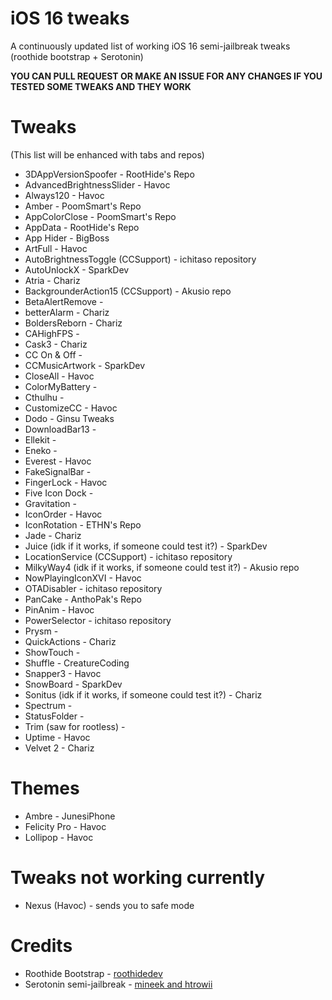# iOS 16 tweaks
A continuously updated list of working iOS 16 semi-jailbreak tweaks (roothide bootstrap + Serotonin)

**YOU CAN PULL REQUEST OR MAKE AN ISSUE FOR ANY CHANGES IF YOU TESTED SOME TWEAKS AND THEY WORK**
# Tweaks
(This list will be enhanced with tabs and repos)
- 3DAppVersionSpoofer - RootHide's Repo
- AdvancedBrightnessSlider - Havoc
- Always120 - Havoc
- Amber - PoomSmart's Repo
- AppColorClose - PoomSmart's Repo
- AppData - RootHide's Repo
- App Hider - BigBoss
- ArtFull - Havoc
- AutoBrightnessToggle (CCSupport) - ichitaso repository
- AutoUnlockX - SparkDev
- Atria - Chariz
- BackgrounderAction15 (CCSupport) - Akusio repo
- BetaAlertRemove -
- betterAlarm - Chariz
- BoldersReborn - Chariz
- CAHighFPS -
- Cask3 - Chariz
- CC On & Off -
- CCMusicArtwork - SparkDev
- CloseAll - Havoc
- ColorMyBattery -
- Cthulhu -
- CustomizeCC - Havoc
- Dodo - Ginsu Tweaks
- DownloadBar13 -
- Ellekit -
- Eneko -
- Everest - Havoc
- FakeSignalBar -
- FingerLock - Havoc
- Five Icon Dock -
- Gravitation -
- IconOrder - Havoc
- IconRotation - ETHN's Repo
- Jade - Chariz
- Juice (idk if it works, if someone could test it?) - SparkDev
- LocationService (CCSupport) - ichitaso repository
- MilkyWay4 (idk if it works, if someone could test it?) - Akusio repo
- NowPlayingIconXVI - Havoc
- OTADisabler - ichitaso repository
- PanCake - AnthoPak's Repo
- PinAnim - Havoc
- PowerSelector - ichitaso repository
- Prysm -
- QuickActions - Chariz
- ShowTouch -
- Shuffle - CreatureCoding
- Snapper3 - Havoc
- SnowBoard - SparkDev
- Sonitus (idk if it works, if someone could test it?) - Chariz
- Spectrum -
- StatusFolder -
- Trim (saw for rootless) -
- Uptime - Havoc
- Velvet 2 - Chariz
# Themes
- Ambre - JunesiPhone
- Felicity Pro - Havoc
- Lollipop - Havoc
# Tweaks not working currently
- Nexus (Havoc) - sends you to safe mode
# Credits
- Roothide Bootstrap - [roothidedev](https://github.com/roothide/Bootstrap)
- Serotonin semi-jailbreak - [mineek and htrowii](https://github.com/mineek/Serotonin)
